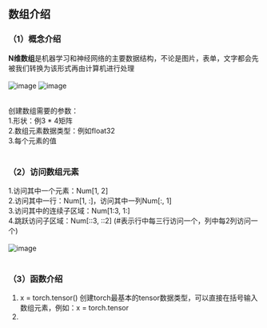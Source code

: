 ## 数组介绍

### （1）概念介绍 <br/>
**N维数组**是机器学习和神经网络的主要数据结构，不论是图片，表单，文字都会先被我们转换为该形式再由计算机进行处理<br/><br/>
![image](https://user-images.githubusercontent.com/31993576/171518340-291e07a2-c4d1-48ac-9a99-520d61cc761a.png)
![image](https://user-images.githubusercontent.com/31993576/171518357-908e7611-be1b-4f8e-ae48-85521e152df5.png)<br/><br/>

创建数组需要的参数：<br/>1.形状：例3 * 4矩阵<br/>2.数组元素数据类型：例如float32<br/>3.每个元素的值<br/><br/>

### （2）访问数组元素<br/>
1.访问其中一个元素：Num[1, 2]<br/>
2.访问其中一行：Num[1, :]，访问其中一列Num[:, 1]<br/>
3.访问其中的连续子区域：Num[1:3, 1:]<br/>
4.跳跃访问子区域：Num[::3, ::2] (#表示行中每三行访问一个，列中每2列访问一个)<br/><br/>
![image](https://user-images.githubusercontent.com/31993576/171521251-e3d969b5-2e43-4409-b08b-e706a083491e.png)<br/><br/>

### （3）函数介绍<br/>
1. x = torch.tensor() 创建torch最基本的tensor数据类型，可以直接在括号输入数组元素，例如：x = torch.tensor
2. 
